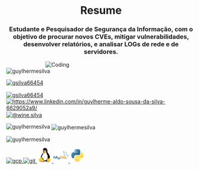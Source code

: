 <h1 align="center">Resume</h1>
<h3 align="center">Estudante e Pesquisador de Segurança da Informação, com o objetivo de procurar novos CVEs, mitigar vulnerabilidades, desenvolver relatórios, e analisar LOGs de rede e de servidores.</h3>
<img align="right" alt="Coding" width="400" src="https://gif.javier.computer/50_untitled.gif">

<p align="left"> <img src="https://komarev.com/ghpvc/?username=guylhermesilva&label=Views&color=ababab&style=flat" alt="guylhermesilva" /> </p>

<p align="left"> <a href="https://twitter.com/gsilva66454" target="blank"><img src="https://img.shields.io/twitter/follow/gsilva66454?logo=twitter&style=for-the-badge" alt="gsilva66454" /></a> </p>

<p align="left">
<a href="https://twitter.com/gsilva66454" target="blank"><img align="center" src="https://raw.githubusercontent.com/rahuldkjain/github-profile-readme-generator/master/src/images/icons/Social/twitter.svg" alt="gsilva66454" height="30" width="40" /></a>
<a href="https://linkedin.com/in/https://www.linkedin.com/in/guylherme-aldo-sousa-da-silva-6629052a9/" target="blank"><img align="center" src="https://raw.githubusercontent.com/rahuldkjain/github-profile-readme-generator/master/src/images/icons/Social/linked-in-alt.svg" alt="https://www.linkedin.com/in/guylherme-aldo-sousa-da-silva-6629052a9/" height="30" width="40" /></a>
<a href="https://medium.com/@wine.silva" target="blank"><img align="center" src="https://raw.githubusercontent.com/rahuldkjain/github-profile-readme-generator/master/src/images/icons/Social/medium.svg" alt="@wine.silva" height="30" width="40" /></a>
</p>

<p><img align="left" src="https://github-readme-stats.vercel.app/api/top-langs?username=guylhermesilva&show_icons=true&theme=dark&locale=en&layout=compact" alt="guylhermesilva" /></p>

<p>&nbsp;<img align="center" src="https://github-readme-stats.vercel.app/api?username=guylhermesilva&show_icons=true&theme=dark&locale=en" alt="guylhermesilva" /></p>

<p><img align="center" src="https://github-readme-streak-stats.herokuapp.com/?user=guylhermesilva&theme=dark" alt="guylhermesilva" /></p>

<p align="left"> <a href="https://cloud.google.com" target="_blank" rel="noreferrer"> <img src="https://www.vectorlogo.zone/logos/google_cloud/google_cloud-icon.svg" alt="gcp" width="40" height="40"/> </a> <a href="https://git-scm.com/" target="_blank" rel="noreferrer"> <img src="https://www.vectorlogo.zone/logos/git-scm/git-scm-icon.svg" alt="git" width="40" height="40"/> </a> <a href="https://www.linux.org/" target="_blank" rel="noreferrer"> <img src="https://raw.githubusercontent.com/devicons/devicon/master/icons/linux/linux-original.svg" alt="linux" width="40" height="40"/> </a> <a href="https://www.mysql.com/" target="_blank" rel="noreferrer"> <img src="https://raw.githubusercontent.com/devicons/devicon/master/icons/mysql/mysql-original-wordmark.svg" alt="mysql" width="40" height="40"/> </a> <a href="https://www.python.org" target="_blank" rel="noreferrer"> <img src="https://raw.githubusercontent.com/devicons/devicon/master/icons/python/python-original.svg" alt="python" width="40" height="40"/> </a> </p>

